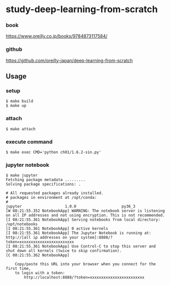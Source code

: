 # study-deep-learning-from-scratch

### book

https://www.oreilly.co.jp/books/9784873117584/

### github

https://github.com/oreilly-japan/deep-learning-from-scratch

## Usage

### setup

```
$ make build
$ make up
```

### attach

```
$ make attach
```

### execute command

```
$ make exec CMD='python ch01/1.6.2-sin.py'
```

### jupyter notebook

```
$ make jupyter
Fetching package metadata .........
Solving package specifications: .

# All requested packages already installed.
# packages in environment at /opt/conda:
#
jupyter                   1.0.0                    py36_3
[W 08:21:55.352 NotebookApp] WARNING: The notebook server is listening on all IP addresses and not using encryption. This is not recommended.
[I 08:21:55.361 NotebookApp] Serving notebooks from local directory: /opt/notebooks
[I 08:21:55.361 NotebookApp] 0 active kernels
[I 08:21:55.361 NotebookApp] The Jupyter Notebook is running at: http://[all ip addresses on your system]:8888/?token=xxxxxxxxxxxxxxxxxxxxxxxx
[I 08:21:55.361 NotebookApp] Use Control-C to stop this server and shut down all kernels (twice to skip confirmation).
[C 08:21:55.362 NotebookApp]

    Copy/paste this URL into your browser when you connect for the first time,
    to login with a token:
        http://localhost:8888/?token=xxxxxxxxxxxxxxxxxxxxxxxx

```

